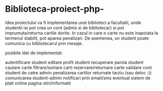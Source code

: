 # Biblioteca-proiect-php-

Idea proiectului va fi implementarea unei biblioteci a facultatii, unde studentii isi pot
crea un cont (admis si de bibliotecar) si pot imprumuta/returna cartile dorite. In cazul
in care o carte nu este inapoiata la termenul stabilit, pot aparea penalizari. De asemenea,
un student poate comunica cu bibliotecarul prin mesaje.
        
        
posibile idei de implementat:

autentificare student 
editare profil student
recuperare parola student
cautare carte
filtrare/sortare carti
rezervare/returnare carte
validare cont student de catre admin
penalizarea cartilor returnate tarziu (sau deloc :))
comunicarea student-admin
notificari prin email/sms
eventual sistem de plati online
pagina stiri/informatii
